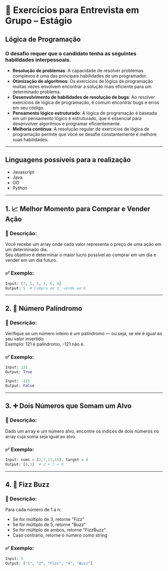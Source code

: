 # 🧠 Exercícios para Entrevista em Grupo – Estágio

## Lógica de Programação
### O desafio requer que o candidato tenha as seguintes habilidades interpessoais.
- **Resolução de problemas**: A capacidade de resolver problemas complexos é uma das principais habilidades de um programador.
- **Otimização de algoritmos**: Os exercícios de lógica de programação muitas vezes envolvem encontrar a solução mais eficiente para um determinado problema.
- **Desenvolvimento de habilidades de resolução de bugs**: Ao resolver exercícios de lógica de programação, é comum encontrar bugs e erros em seu código.
- **Pensamento lógico estruturado**: A lógica de programação é baseada em um pensamento lógico e estruturado, que é essencial para desenvolver algoritmos e programar eficientemente.
- **Melhoria contínua**: A resolução regular de exercícios de lógica de programação permite que você se desafie constantemente e melhore suas habilidades.

---

## Linguagens possiveis para a realização
- Javascript
- Java
- GO
- Python

---

## 1. 📈 Melhor Momento para Comprar e Vender Ação  

### 📝 Descrição:  
Você recebe um array onde cada valor representa o preço de uma ação em um determinado dia.  
Seu objetivo é determinar o maior lucro possível ao comprar em um dia e vender em um dia futuro.

### ✅ Exemplo:
```python
Input: [7, 1, 5, 3, 6, 4]
Output: 5  # Compra em 1, vende em 6
```

---

## 2. 🔢 Número Palíndromo  

### 📝 Descrição:  
Verifique se um número inteiro é um palíndromo — ou seja, se ele é igual ao seu valor invertido.  
Exemplo: 121 é palíndromo, -121 não é.

### ✅ Exemplo:
```python
Input: 121
Output: True

Input: -121
Output: False
```

---

## 3. ➕ Dois Números que Somam um Alvo  

### 📝 Descrição:  
Dado um array e um número alvo, encontre os índices de dois números no array cuja soma seja igual ao alvo.

### ✅ Exemplo:
```python
Input: nums = [2,7,11,15], target = 9
Output: [0,1]  # 2 + 7 = 9
```

---

## 4. 🧪 Fizz Buzz  

### 📝 Descrição:  
Para cada número de 1 a n:
- Se for múltiplo de 3, retorne "Fizz"
- Se for múltiplo de 5, retorne "Buzz"
- Se for múltiplo de ambos, retorne "FizzBuzz"
- Caso contrário, retorne o número como string

### ✅ Exemplo:
```python
Input: 5
Output: ["1", "2", "Fizz", "4", "Buzz"]
```
